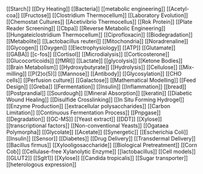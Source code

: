 [[Starch]]
[[Dry Heating]]
[[Bacteria]]
[[metabolic engineering]]
[[Acetyl-coa]]
[[Fructose]]
[[Clostridium Thermocellum]]
[[Laboratory Evolution]]
[[Chemostat Cultures]]
[[Acetivibrio Thermocellus]]
[[Rok Protein]]
[[Plate Reader Screening]]
[[Cbpa]]
[[Reverse Metabolic Engineering]]
[[Hungateiclostridium Thermocellum]]
[[Ciprofloxacin]]
[[Biodegradation]]
[[Metabolite]]
[[Lactobacillus reuteri]]
[[Mitochondria]]
[[Noradrenaline]]
[[Glycogen]]
[[Oxygen]]
[[Electrophysiology]]
[[ATP]]
[[Glutamate]]
[[GABA]]
[[c-fos]]
[[Cortisol]]
[[Microdialysis]]
[[Corticosterone]]
[[Glucocorticoids]]
[[fMRI]]
[[Lactate]]
[[glycolysis]]
[[Ketone Bodies]]
[[Brain Metabolism]]
[[Hydroxybutyrate]]
[[Hydrolysis]]
[[Cellulose]]
[[Mix-milling]]
[[P(2)o(5)]]
[[Mannose]]
[[Antibody]]
[[Glycosylation]]
[[CHO cells]]
[[Perfusion culture]]
[[Galactose]]
[[Mathematical Modelling]]
[[Feed Design]]
[[Greba]]
[[Fermentation]]
[[Insulin]]
[[Inflammation]]
[[bread]]
[[Postprandial]]
[[Sourdough]]
[[Mineral Absorption]]
[[keratin]]
[[Diabetic Wound Healing]]
[[Disulfide Crosslinking]]
[[In Situ Forming Hydrogel]]
[[Enzyme Production]]
[[extracellular polysaccharides]]
[[Carbon Limitation]]
[[Continuous Fermentation Process]]
[[Pnpgase]]
[[Degradation]]
[[GC-MS]]
[[Yeast extract]]
[[DDT]]
[[Xylose]]
[[transcriptional factors]]
[[Non-conventional Yeasts]]
[[Ogataea Polymorpha]]
[[Glycolate]]
[[Acetate]]
[[Synergetic]]
[[Escherichia Coli]]
[[Insulin]]
[[Sensor]]
[[Diabetes]]
[[Drug Delivery]]
[[Transdermal Delivery]]
[[Bacillus firmus]]
[[Xylooligosaccharide]]
[[Biological Pretreatment]]
[[Corn Cob]]
[[Cellulase-free Xylanolytic Enzyme]]
[[lactobacillus]]
[[Cell models]]
[[GLUT2]]
[[Sglt1]]
[[Xylose]]
[[Candida tropicalis]]
[[Sugar transporter]]
[[heterologous expression]]

